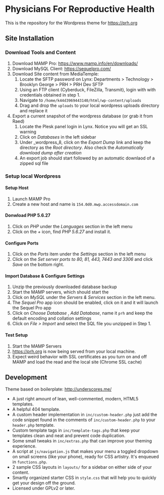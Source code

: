 # Physicians For Reproductive Health

This is the repository for the Wordpress theme for https://prh.org



## Site Installation

### Download Tools and Content

1. Download MAMP Pro: https://www.mamp.info/en/downloads/
2. Download MySQL Client: https://sequelpro.com/
3. Download Site content from MediaTemple:
   1. Locate the SFTP password on Lynx: Departments > Technology > Brooklyn George > PRH > PRH Dev SFTP
   2. Using an FTP client (Cyberduck, FileZilla, Transmit), login with with credentials obtained in step 1.
   3. Navigate to `/home/k44d3969443140/html/wp-content/uploads`
   4. Drag and drop the `uploads` to your local wordpress uploads directory and replace it
4. Export a current snapshot of the wordpress database (or grab it from Raed)
   1. Locate the Plesk panel login in Lynx. Notice you will get an SSL warning
   2. Click on _Databases_ in the left sidebar
   3. Under _wordpress_8, click on the _Export Dump_ link and keep the directory as the _Root directory_. Also check the _Automatically download dump after creation_
   4. An export job should start followed by an automatic downlaod of a zipped sql file



### Setup local Wordpress

#### Setup Host

1. Launch MAMP Pro
2. Create a new host and name is `154.0d0.mwp.accessdomain.com`

#### Donwload PHP 5.6.27

1. Click on _PHP_ under the _Languages_ section in the left menu
2. Click on the _+_ icon, find _PHP 5.6.27_ and install it.

#### Configure Ports

1. Click on the _Ports_ item under the _Settings_ section in the left menu
2. Click on the _Set server ports to 80, 81, 443, 7443 and 3306_ and click _Save_ on the bottom  right.

#### Import Database & Configure Settings

1. Unzip the previously downloaded database backup
2. Start the MAMP servers, which should start the 
3. Click on _MySQL_ under the _Servers & Services_ section in the left menu.
4. The _Sequel Pro_ app icon should be enabled, click on it and it will launch the Sequel Pro app
5. Click on _Choose Database_ , _Add Database_, name it `prh` and keep the default encoding and collation settings
6. Click on _File > Import_ and select the SQL file you unzipped in Step 1.

#### Test Setup

1. Start the MAMP Servers
2. https://prh.org is now being served from your local machine.
3. Expect weird behavior with SSL certificates as you turn on and off MAMP and load the read and the local  site (Chrome SSL cache)



## Development

Theme based on boilerplate: http://underscores.me/

* A just right amount of lean, well-commented, modern, HTML5 templates.
* A helpful 404 template.
* A custom header implementation in `inc/custom-header.php` just add the code snippet found in the comments of `inc/custom-header.php` to your `header.php` template.
* Custom template tags in `inc/template-tags.php` that keep your templates clean and neat and prevent code duplication.
* Some small tweaks in `inc/extras.php` that can improve your theming experience.
* A script at `js/navigation.js` that makes your menu a toggled dropdown on small screens (like your phone), ready for CSS artistry. It's enqueued in `functions.php`.
* 2 sample CSS layouts in `layouts/` for a sidebar on either side of your content.
* Smartly organized starter CSS in `style.css` that will help you to quickly get your design off the ground.
* Licensed under GPLv2 or later.




